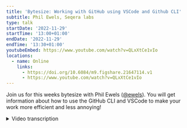 ```yaml
---
title: 'Bytesize: Working with GitHub using VSCode and Github CLI'
subtitle: Phil Ewels, Seqera labs
type: talk
startDate: '2022-11-29'
startTime: '13:00+01:00'
endDate: '2022-11-29'
endTime: '13:30+01:00'
youtubeEmbed: https://www.youtube.com/watch?v=QLxXtCe1vIo
locations:
  - name: Online
    links:
      - https://doi.org/10.6084/m9.figshare.21647114.v1
      - https://www.youtube.com/watch?v=QLxXtCe1vIo
---
```


Join us for this weeks bytesize with Phil Ewels ([@ewels](https://github.com/ewels/)). You will get information about how to use the GitHub CLI and VSCode to make your work more efficient and less annoying!

<details markdown="1"><summary>Video transcription</summary>
:::note
The content has been edited to make it reader-friendly
:::

[0:01](https://www.youtube.com/watch?v=QLxXtCe1vIo&t=1)
(host) Hello, everyone, welcome to today's bytesize talk. If anyone is interested to ever give a bytesize talk, please contact me on Slack. We are always happy for new speakers. And of today's topic, we're looking at using CLI client for GitHub and VScode when working with Git with Phil.

[0:25](https://www.youtube.com/watch?v=QLxXtCe1vIo&t=25)
Thank you very much, everybody, and thanks for the intro, Fran. Please do jump in if you have any ideas for nf-core talks or would like to talk about a pipeline you're working on or just anything you're interested in, really, please do give us a shout on the nf-core Slack. We've got the bytesize channel, and we're always looking for people, new speakers and new topics. And even just ideas for topics is great to have. We keep a big list of things and we try and rotate through them, but we've got a bit low on ideas lately, which is why you've got me talking to you today with another slightly last minute topic. But it's a bit fun, and this is one that has been bouncing around for a little while.

[1:10](https://www.youtube.com/watch?v=QLxXtCe1vIo&t=70)
The topic today is using Git and GitHub and different ways of interacting with that and managing your workflow. It's a topic I've been quietly ignoring for as long as I possibly could, because I think it's a bit of a Pandora's box. The way that you interact with Git and the way that you have these workflows is a very personal thing. Everyone tends to have their own preferred way of doing things, their own setup. It depends on what your preferences are, whether you like graphical tools or command line tools. It depends on how long you've been using these tools, how familiar you are with them. It depends what order you learned things in and what tools were available when. This is by no means an authoritative guide whatsoever. I don't expect anyone else to end up with the same workflow as me, but it's just to give you a taste of some of the different tools which are available, talk through a little bit of when you might find them useful and why. Maybe we can have a lively discussion at the end where you guys chime in and say, there's a much better way to do that! Don't ever do it that way because that's terrible! And hopefully we might even have another talk or two queued up after this where people go into other workflows and maybe talk about other ways to do things. I know that Edmund had some fancy ideas with tools that I'm not familiar with.

[2:30](https://www.youtube.com/watch?v=QLxXtCe1vIo&t=150)
Okay, sorry, I'm rambling. Let's get on with it. There are not really any slides for this talk. It's just me freestyling it. We'll crack on and I'm going to start off by, okay, there's like two slides. I dug out these old slides from a talk in 2010, an in-person hackathon, just to do a quick recap of what is Git and what does the terminology mean? Just for any of you who are watching, you might be fairly new to this. Git is a source version control software or source code software version handling user, whatever set of words in different order. When you're writing code, you can keep control of the history of the files of the code you're working and you can collaborate with others using this tool.

[3:19](https://www.youtube.com/watch?v=QLxXtCe1vIo&t=199)
With Git, you have a repository, which is your project, and then you have all the code within it. Each time you do some work, you hit a checkpoint and you can make a commit, which is like a bundle of work and you keep working and you make another commit and another commit. Each of those commits is like a point in time and a history. With Git, you can also branch at any point where you go off and work on two different things side by side and you can also then merge those branches back in together. This is typically used if you're multiple people working on one repository or if you're working on different features in parallel, and it's always good practice to work on a branch. But you don't end up - especially if you're waiting for other people to review a certain bit of code or something - you can work on things asynchronously.

[4:11](https://www.youtube.com/watch?v=QLxXtCe1vIo&t=251)
Repositories can also be forked, which means you make a copy of a repository from one account to another one on GitHub, for example. Here I've made a fork of an nf-core repository to my own personal account and that duplicates everything, but GitHub also knows that my fork came from that one. When I'm using Git locally, the Git client can interact with the different remote repositories, which are sat on GitHub rather than on my computer. I can then do development on my own fork and a bit like working on a different branch, I can then make a pull request to merge those changes back into the original repository, which I came from, which is usually called the upstream repository. Okay, that was Git, the quickest intro you've ever seen. Hopefully everyone that's watching is fairly familiar with Git already.

[5:06](https://www.youtube.com/watch?v=QLxXtCe1vIo&t=306)
To do today's talk, I thought I would just do some work with you guys,let's just live demo it. I'm going to start off using VScode and then afterwards I'm going to introduce you to the GitHub command line interface with the CLI tool and touch on a couple of different ways that I personally use it. All of the stuff with VScode, there's this documentation page, which I found. I'm just going to pop the link into the bytesize channel in Slack because it talks in more detail about the stuff I'm going to talk about now and how to use Git within VScode, because there's a lot of stuff you can do. If in doubt, go and check that out and don't listen to me.

[5:47](https://www.youtube.com/watch?v=QLxXtCe1vIo&t=347)
The first thing I'm going to do is, I found this bytesize talk from a couple of weeks ago, where Chris gave a really nice talk about using custom scripts in Nextflow. And I noticed that Fran does an amazing job of bytesize maintenance, but she hasn't yet added the YouTube URL to the webpage. I found something to do. The video is on YouTube, but it's not linked into that page. Nice simple thing for us to do, you can just jump in and add this URL. I'm going to copy that YouTube URL and then on the nf-core website, you can always just scroll down to the bottom to find the URL of the source file, which the web page is generated from. Or you can click the edit button, I'm going to click the edit button. This takes us to github.com and I'm now looking at the markdown file here.

[6:33](https://www.youtube.com/watch?v=QLxXtCe1vIo&t=393)
I could actually just edit this directly in GitHub, but that's not very much fun. I'm going to do this first bit using Gitpod, which I previously gave a couple of talks about using Gitpod. And it's actually the main reason that I started using VScode to manage Git rather than the command line, because when you're running in a Gitpod environment, you're in VScode by default, basically. And everything is there for you. I've just spun up a new environment. If you're not familiar with, with VS, with Gitpod, it's running on Gitpod servers now and I'm in VScode and it's just putting on a code for me here.

[7:12](https://www.youtube.com/watch?v=QLxXtCe1vIo&t=432)
It was "markdown", "events", "2023"... no, "2022", sorry. And what was the file called? bytesize_custom_scripts. Okay. And you can see up here, I think the other ones will have, yeah, YouTube embed. That's the change I'm going to make and just paste the YouTube URL. Maybe it should be the proper one that was not a short one. Okay. That's my change. It's pretty simple.

[7:50](https://www.youtube.com/watch?v=QLxXtCe1vIo&t=470)
What next? So I actually have a terminal down here, but I'm going to ignore that for now. at the moment I'm working on just the main master branch of of the repository. That was what's selected here. When I launched Gitpod, I could equally be running on a on a local client of a repository that I cloned manually, but anyway, I'm on the master branch. In fact, you can see it down here in Gitpod in VScode. The main thing I'm going to be using here is this button on the left-hand side of VScode called "source control". If I click on here, this is where I manage all the changes I'm doing and interact with Git. And this is the same if you're working locally or Gitpod, forget about the Gitpod thing for now.

[8:33](https://www.youtube.com/watch?v=QLxXtCe1vIo&t=513)
The first thing I want to do is I want to make this on a feature branch. Like I said, I don't want to do it directly on master. And so you can either click this (you can see it came up with this option there) "create new branch", and you can also do it through this dropdown menu. "branch" and I'm going to do `create branch`, I'm going to do "bytesize add YouTube", okay. Now you can see that has changed down here now, and now I'm running on a different branch, which is just local.

[9:04](https://www.youtube.com/watch?v=QLxXtCe1vIo&t=544)
When you're using Git, you have different phases of using files. And the first thing is when you've made a change to a file, it's called unstaged and I need to first stage that file. It's ready to be committed and then I do the commit. You can see down here, it says there's some changes here, but nothing is actually staged for a commit yet. First things first, I can double click on this and it shows loads up a diff here so I can see what's changed in that file, which is really, really nice to be able to just quickly double check what's changed and make sure that it looks as I expect.

[9:40](https://www.youtube.com/watch?v=QLxXtCe1vIo&t=580)
That looks good. And then I'm going to hit this plus button, it says `stage changes` and it pops from "changes" up to "stage changes". You can imagine I could have lots and lots of files here under "changes", and then I just stage the ones I want to. And I can unstage it again and I have a feeling you can either be clever about staging parts of the file and stuff within VScode if you want to.

[10:03](https://www.youtube.com/watch?v=QLxXtCe1vIo&t=603)
I'm going to stage that and then I'm going to type up here a commit message, "added YouTube log to bytesize", and when I hit commit... great. That has now done `git add` to add the files and it's done `git commit` to make a commit, but it's still on the local copy of the repository, which I have on Gitpod. And GitHub doesn't yet know about it.

[10:30](https://www.youtube.com/watch?v=QLxXtCe1vIo&t=630)
The next thing to do is I'm going to click `publish branch`, which is going to push this new branch that I created back to GitHub. Okay, that's gone and it's even come up with a little thing saying, do I want to create a pull request? First, I'm just going to show you on the nf-core repository here. Look, it's saying I've created a new branch here. That's correctly gone to GitHub. Oh, I was too slow, I could have clicked "create GitHub". That's the end of the Git source control part of VSCode. The source control bit is pretty blunt. It works with GitLab or BitBucky or anything, it's not specific to GitHub. The next part then is specific to just GitHub within VSCode and that comes down to this next one here.

[11:16](https://www.youtube.com/watch?v=QLxXtCe1vIo&t=676)
I can't actually remember if this is a plugin for VSCode or if it just comes with a vanilla install, because it's always been there since I first started using VSCode and so I'm not sure, I have a feeling it's part of a vanilla VSCode. I'm going to click GitHub and it gives me a whole bunch of stuff to head to here. I can navigate the pull requests for this repository and the issues and look at all of these as if I was browsing the website itself. I don't do this very often, you can tell. I can open up the description as if I was browsing GitHub without going off to the website, but right now what I want to do is I want to create a new pull request and I'm going to do that by clicking up here.

[12:00](https://www.youtube.com/watch?v=QLxXtCe1vIo&t=720)
I could, of course, do all this through the GitHub web interface, which is what I usually do. I usually go in and hit `compare` and `pull request` and do it through GitHub, but this is about VSCode, so I'm going to do it in VSCode. The interface looks pretty similar to the web, I'm saying, where is it coming from? It's coming from this repository from this branch I just created and I want it to go into the master branch. I'm going to add a title for the pull request and a description. And you can see, we've got the changes down here and I can double click and look at those changes and again, see the diff. That is done.

[12:38](https://www.youtube.com/watch?v=QLxXtCe1vIo&t=758)
What do I do now? I've forgotten. Where's the button? `Create`. I'm blind. You can see I could create it as a draft if I want to, but I'm just going to hit `create` and off it goes and it's created a pull request. It's now opened up pull request also within VSCode and you can say there's like a similar thing where I can leave comments and assign reviews and everything. And of course it looks just like the native GitHub interface here. That's it. Without leaving VSCode, I've just made changes up here. I added them to source control, made a new branch, committed them, pushed that branch and then in the GitHub interface, I then created a new pull request and it's ready for someone else to review and merge. Pretty cool.

[13:25](https://www.youtube.com/watch?v=QLxXtCe1vIo&t=805)
You can also then see that I can do reviewing of other people's pull requests and that's going to be what I come on to next. It's what a big part of being part of a community is about, not just doing your own work and pushing it to other people, but also looking at other people's code, reviewing it and merging it in. You can see within the GitHub tab here, again, I can also see all these pull requests and look through them. And it's the same as looking at the list within GitHub, but it also have some different views such as waiting for my review and assigned to me and stuff. I can also look at Fran's pull request here, see the changes that she made and see whether I agree with her pull request and stuff.

[14:12](https://www.youtube.com/watch?v=QLxXtCe1vIo&t=852)
What was I going to do with this next? I think this might be where... Yeah. Okay. I was going to update this to the local branch. One more thing about this on VScode before I go on, which is within VScode, you also have a terminal browser, "terminal", "new terminal". If you want to, you can still do the Git stuff that you might be more used to in the terminal down here within VScode, which is good if you're limited to using VScode on Git or whatever. I can still do `git status` and `git checkout master`, because you can see I'm still on this feature branch down here. What's that? So you have both of those options when you're working within VScode.

[15:06](https://www.youtube.com/watch?v=QLxXtCe1vIo&t=906)
The next thing. This is as far as I'm going to go with VScode, you can do lots more stuff in VScode. There's also a lot of really cool plugins, which I'm not really going to talk about. One of the ones which is very commonly used is called git lens, which is really powerful. And you can just do tons of stuff with it. It has lots of core analysis. One of the things I quite like is if you have it installed, this is on Gitpod. I open up VScode for, this is my local VScode now running with a local repository. If I look at a file and if I hover over a line long enough, Git lens should... it's not going to do it. Okay. And maybe I've disabled it or something. I think I have a feeling I might have disabled it the other day, but it will show up a history of that line of code, which is pretty cool. Something else I can do. Sorry, I keep thinking of things as I go along.

[16:07](https://www.youtube.com/watch?v=QLxXtCe1vIo&t=967)
These buttons up here, these will actually walk you through the history of a file as well. I can click that button. That's why it's because there's no history. Okay. I'm not quite sure what's going on in this live demo, but it's clearly not working. But usually if you click these buttons, you can walk through the history of that file through the different commits and see what changes each time, which is pretty cool. Yeah, I don't quite know what I've done to Git lens, but it's really unhappy. Apologies.

[16:38](https://www.youtube.com/watch?v=QLxXtCe1vIo&t=998)
Next up, GitHub command line. I'm a bit of a command line junkie, so I quite like this. And this has been a real game changer for me, this command line tool. Usually when you're working with Git on the command line, you'll be used to doing things like... I'm just going to switch to my fork here. You'll be used to doing things like `git clone`, you know, to clone a repository, you'll do `git clone`, blah, blah, blah. And you'll do `git add`, `git commit`, and all these commands with git. That's not what I'm talking about. The git command line is obviously central to working on the command line.

[17:26](https://www.youtube.com/watch?v=QLxXtCe1vIo&t=1046)
This is the GitHub command line, which is `gh`. And this is specifically for interacting with GitHub. First thing is that differentiation. You can just do `brew install` if you're on a Mac, but it's pretty easy installation. And if I do `gh --help`, it tells you about how to use it. I think one of the first things you have to do is you have to do `gh auth`, which just opens up a window to log into GitHub. Once you have the GitHub command line installed, you can do some stuff really, really nicely. One of my favorite things is you can clone repositories using a gh command instead of a git. And it's just as `git clone`, but it's a little bit more clever. It's especially useful when you're working on a fork. this is my personal fork of the nf-core website here. Now, if I'm in a blank directory here, if I do copy that command I just pasted, it's going to clone that repo for me, exactly the same as if I did `git clone`. Sorry, I should have used a smaller repository, there we go. And then if I go into that directory, it looks exactly the same as if I'd done `git clone`. But one of the clever things it's done is it has already set up two remotes for me. It knows about my fork's origin remote, which is what git would have done if I just cloned it normally, but it's also, because it was a GitHub client, knows that I forked this from the main nf-core repository, so it's already created a separate remote called upstream, which is just really helpful because it's just one fewer step and it's just there and it's just easier. that's one of the simplest things you can do with GitHub.

[19:03](https://www.youtube.com/watch?v=QLxXtCe1vIo&t=1143)
What else can you do? You can do everything you would do on the web through a command line with the GitHub command line. You can do `gh repo` and it knows, that the current directory is in a cloned GitHub repository, so it knows which repository I'm talking about. And I can do `gh repo view`, it asks me "which is the one?", it does that once... And now I'm looking at the readme for this, that's cool. I can do `--web` and it always just opens a tab in your browser. It's a really quick way to get there from the command line.

[19:38](https://www.youtube.com/watch?v=QLxXtCe1vIo&t=1178)
Now one of the most powerful things you can do with the GitHub command line is work with pull requests. I'm finally, after lots of waffling, going to get onto reviewing a pull request by Fran here. Now I've looked at her pull request, she's added some nice stuff, there's a nice transcript for another bytesize talk. She's added in the URL for YouTube. This all looks great and good to go. However, one thing I've noticed is that this pull request has got out of date with the main branch. A lot of things have been merged in and the header branch is now behind the head. It's probably fine to merge as it is, but let's just update it quickly. What I'm going to do is I'm going to use `gh` and I can do `gh prs list`, if I wanted to... ups, `gh pr list`, and I can see all the pull requests listed. If I wasn't sure about the name, I could do it through the command line and I can also do `gh pr view`, the number of Fran's pull request, and it shows me this on the command line as well. A bit like VScode, you can do all the web stuff that you're maybe used to doing through github.com and the terminal, if you want to do on the terminal, but the one I'm going to use is I'm going to do `gh pr checkout` and the name of this pull request.

[20:57](https://www.youtube.com/watch?v=QLxXtCe1vIo&t=1257)
Now what this does is, it takes Fran's code and it checks out into a new branch locally. And now in my working directory, I have all the files with her changes. What I could do is I can, if I open up VScode now, I can actually make changes to the things she's done. Let's see if I can do anything, which is pretty non-destructive. What can I do, which doesn't matter, "markdown", "events", add two dots here. `git status`, `git diff`, I've added a minor change here, minor change as if I was working myself, but remember I've got her pull request checked out. Now, if I do `git push`, GitHub CLI set up all the remotes and everything properly to track this pull request, and I've now pushed to Fran's fork of this repository. And because of that, it's updated her pull request with my file, my change, which is in this case, a bit irritating, but this workflow is brilliant when you're reviewing other people's code. Cause if you've got lots and lots of minor changes, like wording things, instead of making loads and loads of comments on the GitHub interface or whatever, if there are things you're confident about, you can just go in and you can just edit them and commit them and just push them to the pull request yourself directly, which saves everybody loads of time. Because you don't need to wait for the other person to respond. They don't, you know, they don't need to apply all the things you've suggested. You can just do minor changes directly. And this is of course, really good if there's multiple people working on the same pull request as well. And the GitHub command line client just takes out all the thinking, all the configuration to be able to do that. You just do `gh pr`, check out the number, do your work, commit push.

[22:42](https://www.youtube.com/watch?v=QLxXtCe1vIo&t=1362)
There are some cases where this won't work, but for majority of times this works super, super cool. I'm going to quickly just make sure that my master branch is up to date with the bad fork, which it wasn't, `gh pr checkout`, go back to Fran's pull request, and I'm going to update it now by `git merge master`. I'm bringing in my master fork, which will update her branch and I'm going to do `git push` again, and it will push in the updates here. Now that, if I refresh, that should be gone. Now her pull request is up to date. This is also really useful when there are merge conflicts, because if I'd done `git merge master` and there'd been merge conflicts, even really complicated ones, I could then resolve them locally in VScode or however, take as long as I want, commit that and push it to the pull request. That's usually how I resolve merge conflicts, by doing GitHub command line, check out the pull request, fix it, push it.

[23:53](https://www.youtube.com/watch?v=QLxXtCe1vIo&t=1233)
That's good to go. Now I can actually go a bit for the next step. I just check out master. I can now merge her pull request and just give it a thumbs up. I bet I could do this, just to see if I can do this from the command line, I bet I shouldn't be able to do it through VScode or on the command line if I wanted to, you know, review it when I'm going to do `gh pr merge`, see what happens, merge conflicts, done, all through the command line, pretty cool.

[24:36](https://www.youtube.com/watch?v=QLxXtCe1vIo&t=1476)
Final final thing, I'm running a bit late. That's a GitHub command line. You can do loads of stuff. Look, this is all just with pull requests. You can also do `gh pr view --web` and stuff like that with GitHub command line client, there's loads of stuff. Check it out and see if it can streamline your workflow. One of the things I also use it for is I have a couple of helpers. You might've actually seen me use one just then, I have one called a gupdate master. For example, you can see this in my dot files over here. This is a little function. All it does is it takes this argument and it pulls my local changes from my fork. And then it pulls the changes from the upstream fork, assuming that there's an upstream. Then it pushes those changes back to my fork again. And then it cleans up any dead branches, which have been merged. That's like a little helper function, which I find really helpful. And you can see... um, maybe it doesn't... I was thinking it used to get up command line client. This one does ghprs actually uses the GitHub command line client here and exports json. And then it uses jq to do cool stuff.

[25:44](https://www.youtube.com/watch?v=QLxXtCe1vIo&t=1)
Because the GitHub command line client knows your authentication, does clever stuff with json, you can do really powerful little bash snippets using a GitHub client line client if you want to get fancy. Check out these, if that'd be helpful for you, gs I use all the time, gupdate and gclean I use all the time, uh, just little shortcuts that your fingers get used to. Right. I've been talking too long and I'm waffling on and on and on. Let's go on and see if we have any questions or any discussion and any things that I've done badly, which you think you could do better yourself.

[26:19](https://www.youtube.com/watch?v=QLxXtCe1vIo&t=1579)
(host) Thank you, Phil. Now I know what it takes to get my code reviewed and merged. Um, so are there any questions in the audience? I think everyone is just amazed. If there are questions coming, you can always go to Slack and in the bytesize channel, or you can ask Phil directly. If there are no questions otherwise, then I would like to thank Phil for yet another impromptu bytesize talk. And of course, as usual, the Chan Zuckerberg Initiative for funding the talks and all of you for listening.
(speaker) If we've got any volunteers to show me how to use git lens properly, that'd be a good follow on talk.
(host) Thanks.

</details>
